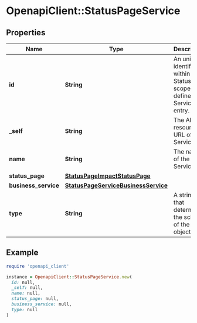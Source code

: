# OpenapiClient::StatusPageService

## Properties

| Name | Type | Description | Notes |
| ---- | ---- | ----------- | ----- |
| **id** | **String** | An unique identifier within Status Page scope that defines a Service entry. | [optional][readonly] |
| **_self** | **String** | The API resource URL of the Service. | [optional][readonly] |
| **name** | **String** | The name of the Service. | [optional] |
| **status_page** | [**StatusPageImpactStatusPage**](StatusPageImpactStatusPage.md) |  | [optional] |
| **business_service** | [**StatusPageServiceBusinessService**](StatusPageServiceBusinessService.md) |  | [optional] |
| **type** | **String** | A string that determines the schema of the object. | [optional] |

## Example

```ruby
require 'openapi_client'

instance = OpenapiClient::StatusPageService.new(
  id: null,
  _self: null,
  name: null,
  status_page: null,
  business_service: null,
  type: null
)
```

